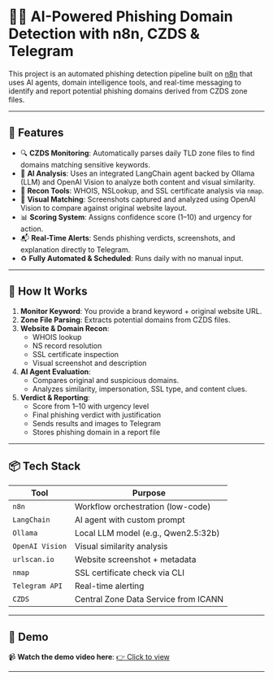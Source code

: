 # 🕵️‍♂️ AI-Powered Phishing Domain Detection with n8n, CZDS & Telegram

This project is an automated phishing detection pipeline built on [n8n](https://n8n.io/) that uses AI agents, domain intelligence tools, and real-time messaging to identify and report potential phishing domains derived from CZDS zone files.

---

## 🚀 Features

- 🔍 **CZDS Monitoring**: Automatically parses daily TLD zone files to find domains matching sensitive keywords.
- 🧠 **AI Analysis**: Uses an integrated LangChain agent backed by Ollama (LLM) and OpenAI Vision to analyze both content and visual similarity.
- 🔐 **Recon Tools**: WHOIS, NSLookup, and SSL certificate analysis via `nmap`.
- 📸 **Visual Matching**: Screenshots captured and analyzed using OpenAI Vision to compare against original website layout.
- 📊 **Scoring System**: Assigns confidence score (1–10) and urgency for action.
- 📬 **Real-Time Alerts**: Sends phishing verdicts, screenshots, and explanation directly to Telegram.
- ♻️ **Fully Automated & Scheduled**: Runs daily with no manual input.

---

## 🧠 How It Works

1. **Monitor Keyword**: You provide a brand keyword + original website URL.
2. **Zone File Parsing**: Extracts potential domains from CZDS files.
3. **Website & Domain Recon**:
    - WHOIS lookup
    - NS record resolution
    - SSL certificate inspection
    - Visual screenshot and description
4. **AI Agent Evaluation**:
    - Compares original and suspicious domains.
    - Analyzes similarity, impersonation, SSL type, and content clues.
5. **Verdict & Reporting**:
    - Score from 1–10 with urgency level
    - Final phishing verdict with justification
    - Sends results and images to Telegram
    - Stores phishing domain in a report file

---

## 📦 Tech Stack

| Tool            | Purpose                               |
|-----------------|----------------------------------------|
| `n8n`           | Workflow orchestration (low-code)      |
| `LangChain`     | AI agent with custom prompt            |
| `Ollama`        | Local LLM model (e.g., Qwen2.5:32b)    |
| `OpenAI Vision` | Visual similarity analysis             |
| `urlscan.io`    | Website screenshot + metadata          |
| `nmap`          | SSL certificate check via CLI          |
| `Telegram API`  | Real-time alerting                     |
| `CZDS`          | Central Zone Data Service from ICANN   |

---

## 📸 Demo

📹 **Watch the demo video here**: [👉 Click to view](https://youtu.be/cCaZOshBdnY)

---

